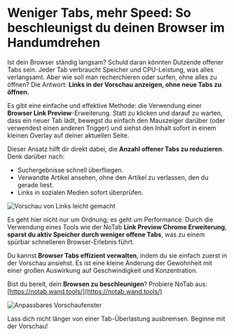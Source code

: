 # Weniger Tabs, mehr Speed: So beschleunigst du deinen Browser im Handumdrehen

Ist dein Browser ständig langsam? Schuld daran könnten Dutzende offener Tabs sein. Jeder Tab verbraucht Speicher und CPU-Leistung, was alles verlangsamt. Aber wie soll man recherchieren oder surfen, ohne alles zu öffnen? Die Antwort: **Links in der Vorschau anzeigen, ohne neue Tabs zu öffnen.**

Es gibt eine einfache und effektive Methode: die Verwendung einer **Browser Link Preview**-Erweiterung. Statt zu klicken und darauf zu warten, dass ein neuer Tab lädt, bewegst du einfach den Mauszeiger darüber (oder verwendest einen anderen Trigger) und siehst den Inhalt sofort in einem kleinen Overlay auf deiner aktuellen Seite.

Dieser Ansatz hilft dir direkt dabei, die **Anzahl offener Tabs zu reduzieren**. Denk darüber nach:

*   Suchergebnisse schnell überfliegen.
*   Verwandte Artikel ansehen, ohne den Artikel zu verlassen, den du gerade liest.
*   Links in sozialen Medien sofort überprüfen.

![Vorschau von Links leicht gemacht](images/notab1.png)

Es geht hier nicht nur um Ordnung; es geht um Performance. Durch die Verwendung eines Tools wie der NoTab **Link Preview Chrome Erweiterung**, **sparst du aktiv Speicher durch weniger offene Tabs**, was zu einem spürbar schnelleren Browser-Erlebnis führt.

Du kannst **Browser Tabs effizient verwalten**, indem du sie einfach zuerst in der Vorschau ansiehst. Es ist eine kleine Änderung der Gewohnheit mit einer großen Auswirkung auf Geschwindigkeit und Konzentration.

Bist du bereit, dein **Browsen zu beschleunigen**? Probiere NoTab aus: [https://notab.wand.tools/](https://notab.wand.tools/)

![Anpassbares Vorschaufenster](images/notab2.png)

Lass dich nicht länger von einer Tab-Überlastung ausbremsen. Beginne mit der Vorschau!
